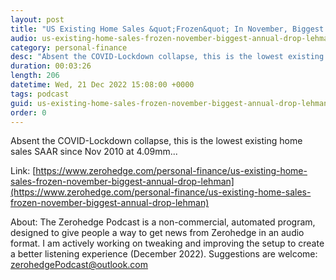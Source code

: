 ```yaml
---
layout: post
title: "US Existing Home Sales &quot;Frozen&quot; In November, Biggest Annual Drop 'Since Lehman'"
audio: us-existing-home-sales-frozen-november-biggest-annual-drop-lehman-0
category: personal-finance
desc: "Absent the COVID-Lockdown collapse, this is the lowest existing home sales SAAR since Nov 2010 at 4.09mm..."
duration: 00:03:26
length: 206
datetime: Wed, 21 Dec 2022 15:08:00 +0000
tags: podcast
guid: us-existing-home-sales-frozen-november-biggest-annual-drop-lehman-0
order: 0
---
```

Absent the COVID-Lockdown collapse, this is the lowest existing home sales SAAR since Nov 2010 at 4.09mm...

Link: [https://www.zerohedge.com/personal-finance/us-existing-home-sales-frozen-november-biggest-annual-drop-lehman](https://www.zerohedge.com/personal-finance/us-existing-home-sales-frozen-november-biggest-annual-drop-lehman)

About: The Zerohedge Podcast is a non-commercial, automated program, designed to give people a way to get news from Zerohedge in an audio format.  I am actively working on tweaking and improving the setup to create a better listening experience (December 2022).  Suggestions are welcome: [zerohedgePodcast@outlook.com](mailto:zerohedgePodcast@outlook.com)
